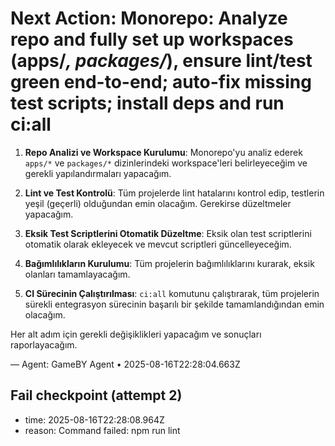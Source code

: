 # Next Action: Monorepo: Analyze repo and fully set up workspaces (apps/*, packages/*), ensure lint/test green end-to-end; auto-fix missing test scripts; install deps and run ci:all

1. **Repo Analizi ve Workspace Kurulumu**: Monorepo'yu analiz ederek `apps/*` ve `packages/*` dizinlerindeki workspace'leri belirleyeceğim ve gerekli yapılandırmaları yapacağım.

2. **Lint ve Test Kontrolü**: Tüm projelerde lint hatalarını kontrol edip, testlerin yeşil (geçerli) olduğundan emin olacağım. Gerekirse düzeltmeler yapacağım.

3. **Eksik Test Scriptlerini Otomatik Düzeltme**: Eksik olan test scriptlerini otomatik olarak ekleyecek ve mevcut scriptleri güncelleyeceğim.

4. **Bağımlılıkların Kurulumu**: Tüm projelerin bağımlılıklarını kurarak, eksik olanları tamamlayacağım.

5. **CI Sürecinin Çalıştırılması**: `ci:all` komutunu çalıştırarak, tüm projelerin sürekli entegrasyon sürecinin başarılı bir şekilde tamamlandığından emin olacağım. 

Her alt adım için gerekli değişiklikleri yapacağım ve sonuçları raporlayacağım.

— Agent: GameBY Agent • 2025-08-16T22:28:04.663Z


## Fail checkpoint (attempt 2)
- time: 2025-08-16T22:28:08.964Z
- reason: Command failed: npm run lint
